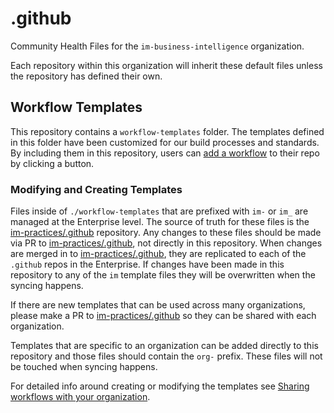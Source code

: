 # .github
Community Health Files for the `im-business-intelligence` organization.

Each repository within this organization will inherit these default files unless the repository has defined their own.

## Workflow Templates

This repository contains a `workflow-templates` folder.  The templates defined in this folder have been customized for our build processes and standards.  By including them in this repository, users can [add a workflow] to their repo by clicking a button.

### Modifying and Creating Templates

Files inside of `./workflow-templates` that are prefixed with `im-` or `im_` are managed at the Enterprise level.  The source of truth for these files is the [im-practices/.github] repository.  Any changes to these files should be made via PR to [im-practices/.github], not directly in this repository.  When changes are merged in to [im-practices/.github], they are replicated to each of the `.github` repos in the Enterprise.  If changes have been made in this repository to any of the `im` template files they will be overwritten when the syncing happens.

If there are new templates that can be used across many organizations, please make a PR to [im-practices/.github] so they can be shared with each organization.  

Templates that are specific to an organization can be added directly to this repository and those files should contain the `org-` prefix.  These files will not be touched when syncing happens.

For detailed info around creating or modifying the templates see [Sharing workflows with your organization].

[add a workflow]: https://docs.github.com/en/actions/guides/setting-up-continuous-integration-using-workflow-templates
[Sharing workflows with your organization]: https://docs.github.com/en/actions/learn-github-actions/sharing-workflows-with-your-organization
[im-practices/.github]: https://github.com/im-practices/.github
